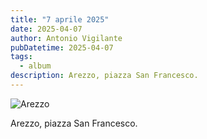 ```yaml
---
title: "7 aprile 2025"
date: 2025-04-07
author: Antonio Vigilante
pubDatetime: 2025-04-07
tags: 
  - album
description: Arezzo, piazza San Francesco.
---
```


![Arezzo](/images/album/2025/2025-04-07-Arezzo.jpg)

Arezzo, piazza San Francesco.

